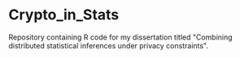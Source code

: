 # Crypto_in_Stats
Repository containing R code for my dissertation titled "Combining distributed statistical inferences under privacy constraints".
